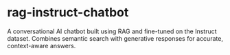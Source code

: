 # rag-instruct-chatbot
A conversational AI chatbot built using RAG and fine-tuned on the Instruct dataset. Combines semantic search with generative responses for accurate, context-aware answers.
